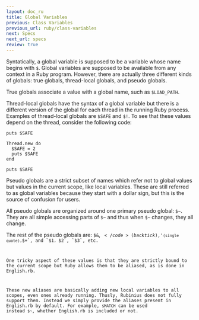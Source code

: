 ```yaml
---
layout: doc_ru
title: Global Variables
previous: Class Variables
previous_url: ruby/class-variables
next: Specs
next_url: specs
review: true
---
```


Syntatically, a global variable is supposed to be a variable whose name begins
with `$`. Global variables are supposed to be available from any context in a
Ruby program. However, there are actually three different kinds of globals: true
globals, thread-local globals, and pseudo globals.

True globals associate a value with a global name, such as `$LOAD_PATH`.

Thread-local globals have the syntax of a global variable but there is a
different version of the global for each thread in the running Ruby process.
Examples of thread-local globals are `$SAFE` and `$!`. To see that these
values depend on the thread, consider the following code:

    puts $SAFE

    Thread.new do
      $SAFE = 2
      puts $SAFE
    end

    puts $SAFE

Pseudo globals are a strict subset of names which refer not to global values
but values in the current scope, like local variables. These are still
referred to as global variables because they start with a dollar sign, but this
is the source of confusion for users.

All pseudo globals are organized around one primary pseudo global: `$~`.  They
are all simple accessing parts of `$~` and thus when `$~` changes, they all
change.

The rest of the pseudo globals are: `$&`, <code>$`</code> (backtick), `$'` (single
quote), `$+`, and `$1`, `$2`, `$3`, etc.

One tricky aspect of these values is that they are strictly bound to the
current scope but Ruby allows them to be aliased, as is done in English.rb.

These new aliases are basically adding new local variables to all scopes, even
ones already running. Thusly, Rubinius does not fully support them. Instead we
simply provide the aliases present in English.rb by default. For example,
`$MATCH` can be used instead `$~`, whether English.rb is included or not.
